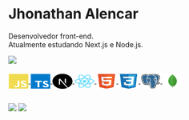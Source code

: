 # Jhonathan Alencar

Desenvolvedor front-end.<br/>
Atualmente estudando Next.js e Node.js.

<div>
  <a href="https://github.com/jhonathanalencar">
  <img height="180rem" src="https://github-readme-stats.vercel.app/api/top-langs/?username=jhonathanalencar&layout=compact&theme=dark&langs_count=7"/>
</div>
  
<div style="display: inline_block"><br/>
  <img align="center" alt="Javascript-logo" height="30" width="40" src="https://raw.githubusercontent.com/devicons/devicon/master/icons/javascript/javascript-plain.svg">
  <img align="center" alt="Typescript-logo" height="30" width="40" src="https://raw.githubusercontent.com/devicons/devicon/master/icons/typescript/typescript-plain.svg">
  <img align="center" alt="Nextjs-logo" height="30" width="40" src="https://raw.githubusercontent.com/devicons/devicon/master/icons/nextjs/nextjs-original.svg">
  <img align="center" alt="React-logo" height="30" width="40" src="https://raw.githubusercontent.com/devicons/devicon/master/icons/react/react-original.svg">
  <img align="center" alt="HTML-logo" height="30" width="40" src="https://raw.githubusercontent.com/devicons/devicon/master/icons/html5/html5-original.svg">
  <img align="center" alt="CSS-logo" height="30" width="40" src="https://raw.githubusercontent.com/devicons/devicon/master/icons/css3/css3-original.svg">
  <img align="center" alt="Postgresql-logo" height="30" width="40" src="https://raw.githubusercontent.com/devicons/devicon/master/icons/postgresql/postgresql-original.svg">
  <img align="center" alt="MongoDB-logo" height="30" width="40" src="https://raw.githubusercontent.com/devicons/devicon/master/icons/mongodb/mongodb-original.svg">
  
</div>

##

<div>
  <a href="mailto:jhonathan.alencarfs@gmail.com"><img src="https://img.shields.io/badge/-Gmail-%23333?style=for-the-badge&logo=gmail&logoColor=white" target="_blank"></a>
  <a href="https://www.linkedin.com/in/jhonathan-alencar-a103211ba" target="_blank"><img src="https://img.shields.io/badge/-LinkedIn-%230077B5?style=for-the-badge&logo=linkedin&logoColor=white" target="_blank"></a> 
</div>
